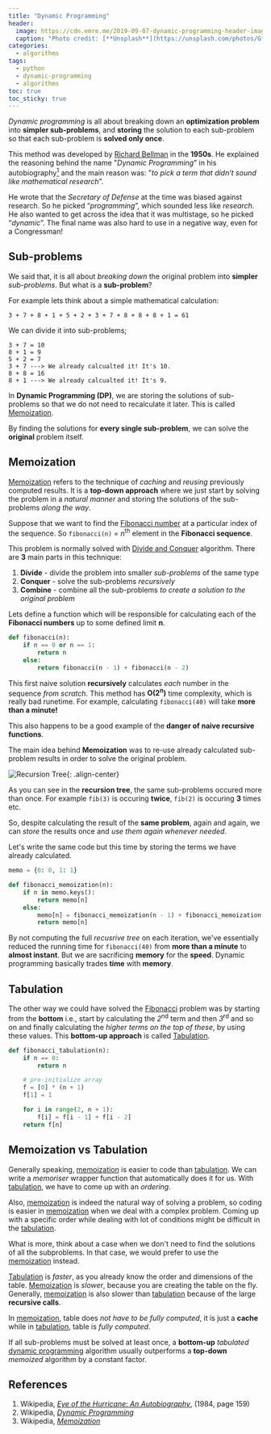 ```yaml
---
title: "Dynamic Programming"
header:
  image: https://cdn.emre.me/2019-09-07-dynamic-programming-header-image.jpg
  caption: "Photo credit: [**Unsplash**](https://unsplash.com/photos/GfmIT_pseDQ)"
categories:
  - algorithms
tags:
  - python
  - dynamic-programming
  - algorithms
toc: true
toc_sticky: true
---
```


*Dynamic programming* is all about breaking down an **optimization problem** into **simpler sub-problems**, and **storing** the solution to each sub-problem so that each sub-problem is **solved only once**.

This method was developed by [Richard Bellman](https://en.wikipedia.org/wiki/Richard_E._Bellman) in the **1950s**. He explained the reasoning behind the name "*Dynamic Programming*" in his autobiography[<sup>1</sup>](#references) and the main reason was: "*to pick a term that didn’t sound like mathematical research*". 

He wrote that the *Secretary of Defense* at the time was biased against research. So he picked “*programming*”, which sounded less like *research*. He also wanted to get across the idea that it was multistage, so he picked “*dynamic*”. The final name was also hard to use in a negative way, even for a Congressman!

## Sub-problems ##
We said that, it is all about *breaking down* the original problem into **simpler** *sub-problems*. But what is a **sub-problem**?

For example lets think about a simple mathematical calculation:

```
3 + 7 + 8 + 1 + 5 + 2 + 3 + 7 + 8 + 8 + 8 + 1 = 61
```

We can divide it into sub-problems;

```
3 + 7 = 10
8 + 1 = 9
5 + 2 = 7
3 + 7 ---> We already calcualted it! It's 10.
8 + 8 = 16
8 + 1 ---> We already calcualted it! It's 9.
```

In **Dynamic Programming (DP)**, we are storing the solutions of sub-problems so that we do not need to recalculate it later. This is called [Memoization](#memoization).

By finding the solutions for **every single sub-problem**, we can solve the **original** problem itself.

## Memoization ##
[Memoization](#memoization) refers to the technique of *caching* and *reusing* previously computed results. It is a **top-down approach** where we just start by solving the problem in a *natural manner* and storing the solutions of the sub-problems *along the way*.

Suppose that we want to find the [Fibonacci number](https://en.wikipedia.org/wiki/Fibonacci_number) at a particular index of the sequence. So `fibonacci(n)` = *n*<sup>th</sup> element in the **Fibonacci sequence**.

This problem is normally solved with [Divide and Conquer](https://en.wikipedia.org/wiki/Divide-and-conquer_algorithm) algorithm. There are **3** main parts in this technique:

1. **Divide** - divide the problem into smaller *sub-problems* of the same type
2. **Conquer** - solve the sub-problems *recursively*
3. **Combine** - combine all the sub-problems *to create a solution to the original problem*

Lets define a function which will be responsible for calculating each of the **Fibonacci numbers** up to some defined limit **n**. 

```python
def fibonacci(n):
    if n == 0 or n == 1:
        return n
    else:
        return fibonacci(n - 1) + fibonacci(n - 2)
```

This first naive solution **recursively** calculates *each* number in the sequence *from scratch*. This method has **O(2<sup>n</sup>)** time complexity, which is really bad runetime. For example, calculating `fibonacci(40)` will take **more than a minute!**

This also happens to be a good example of the **danger of naive recursive functions**.

The main idea behind **Memoization** was to re-use already calculated sub-problem results in order to solve the original problem.

![Recursion Tree](https://cdn.emre.me/2019-09-07-fibonacci-number.png){: .align-center}

As you can see in the **recursion tree**, the same sub-problems occured more than once. For example `fib(3)` is occuring **twice**, `fib(2)` is occuring **3** times etc. 

So, despite calculating the result of the **same problem**, again and again, we can *store* the results once and *use them again whenever needed*.

Let's write the same code but this time by storing the terms we have already calculated.

```python
memo = {0: 0, 1: 1}

def fibonacci_memoization(n):
    if n in memo.keys():
        return memo[n]
    else:
        memo[n] = fibonacci_memoization(n - 1) + fibonacci_memoization(n - 2)
        return memo[n]
```

By not computing the full *recusrive tree* on each iteration, we've essentially reduced the running time for `fibonacci(40)` from **more than a minute** to **almost instant**. But we are sacrificing **memory** for the **speed**. Dynamic programming basically trades **time** with **memory**.

## Tabulation ##

The other way we could have solved the [Fibonacci](https://en.wikipedia.org/wiki/Fibonacci_number) problem was by starting from the **bottom** i.e., start by calculating the *2*<sup>nd</sup> term and then *3*<sup>rd</sup> and so on and finally calculating the *higher terms on the top of these*, by using these values. This **bottom-up approach** is called [Tabulation](#tabulation).

```python
def fibonacci_tabulation(n):
    if n == 0:
        return n

	# pre-initialize array
    f = [0] * (n + 1)
    f[1] = 1

    for i in range(2, n + 1):
        f[i] = f[i - 1] + f[i - 2]
    return f[n]
```

## Memoization vs Tabulation ##

Generally speaking, [memoization](#memoization) is easier to code than [tabulation](#tabulation). We can write a *memoriser* wrapper function that automatically does it for us. With [tabulation](#tabulation), we have to come up with an *ordering*.

Also, [memoization](#memoization) is indeed the natural way of solving a problem, so coding is easier in [memoization](#memoization) when we deal with a complex problem. Coming up with a specific order while dealing with lot of conditions might be difficult in the [tabulation](#tabulation).

What is more, think about a case when we don't need to find the solutions of all the subproblems. In that case, we would prefer to use the [memoization](#memoization) instead.

[Tabulation](#tabulation) is *faster*, as you already know the order and dimensions of the table. [Memoization](#memoization) is *slower*, because you are creating the table on the fly. Generally, [memoization](#memoization) is also slower than [tabulation](#tabulation) because of the large **recursive calls**.

In [memoization](#memoization), table does *not have to be fully computed*, it is just a **cache** while in [tabulation](#tabulation), table is *fully computed*.

If all sub-problems must be solved at least once, a **bottom-up** *tabulated* [dynamic programming](https://en.wikipedia.org/wiki/Dynamic_programming) algorithm usually outperforms a **top-down** *memoized* algorithm by a constant factor.

## References ##
1. Wikipedia, *[Eye of the Hurricane: An Autobiography](https://www.amazon.com/Hurricane-Autobiography-Richard-Ernest-Bellman/dp/997196600X)*, (1984, page 159)
2. Wikipedia, *[Dynamic Programming](https://en.wikipedia.org/wiki/Dynamic_programming)*
3. Wikipedia, *[Memoization](https://en.wikipedia.org/wiki/Memoization)*